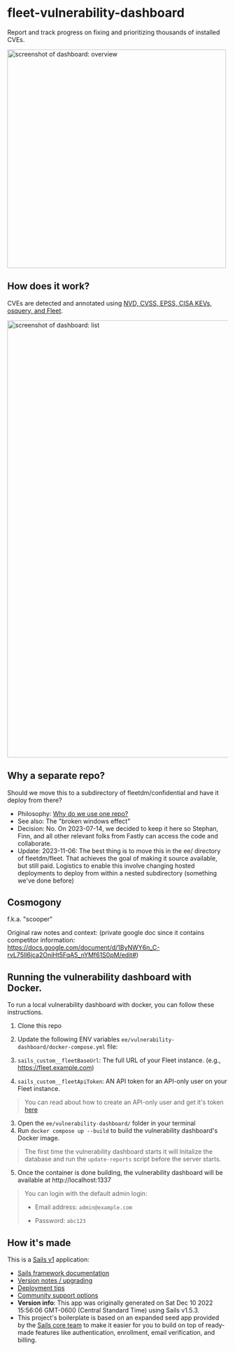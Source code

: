 # fleet-vulnerability-dashboard

Report and track progress on fixing and prioritizing thousands of installed CVEs.

<img width="500" alt="screenshot of dashboard: overview" src="https://github.com/fleetdm/fleet-vulnerability-dashboard/assets/618009/738517a2-2cae-4599-96aa-f555c8e44d1a">

## How does it work?
CVEs are detected and annotated using [NVD, CVSS, EPSS, CISA KEVs, osquery, and Fleet](https://fleetdm.com/docs/using-fleet/vulnerability-processing).

<img width="1000" alt="screenshot of dashboard: list" src="https://github.com/fleetdm/fleet-vulnerability-dashboard/assets/618009/f950fb96-e20b-4b84-bdb4-4506410bd1cb">


## Why a separate repo?

Should we move this to a subdirectory of fleetdm/confidential and have it deploy from there? 

- Philosophy: [Why do we use one repo?](https://fleetdm.com/handbook/company/why-this-way#why-do-we-use-one-repo)
- See also: The "broken windows effect"
- Decision: No. On 2023-07-14, we decided to keep it here so Stephan, Finn, and all other relevant folks from Fastly can access the code and collaborate.
- Update: 2023-11-06: The best thing is to move this in the ee/ directory of fleetdm/fleet.  That achieves the goal of making it source available, but still paid.  Logistics to enable this involve changing hosted deployments to deploy from within a nested subdirectory (something we've done before)


## Cosmogony
f.k.a. "scooper"

Original raw notes and context: (private google doc since it contains competitor information: https://docs.google.com/document/d/1ByNWY6n_C-rvL75lI6jca2OniHt5FqA5_nYMf61S0pM/edit#)


## Running the vulnerability dashboard with Docker.

To run a local vulnerability dashboard with docker, you can follow these instructions.

1. Clone this repo
2. Update the following ENV variables `ee/vulnerability-dashboard/docker-compose.yml` file:

  1. `sails_custom__fleetBaseUrl`: The full URL of your Fleet instance. (e.g., https://fleet.example.com)

  2. `sails_custom__fleetApiToken`: AN API token for an API-only user on your Fleet instance.

  >You can read about how to create an API-only user and get it's token [here](https://fleetdm.com/docs/using-fleet/fleetctl-cli#create-api-only-user)

3. Open the `ee/vulnerability-dashboard/` folder in your terminal
4. Run `docker compose up --build` to build the vulnerability dashboard's Docker image.

  > The first time the vulnerability dashboard starts it will Initalize the database and run the `update-reports` script before the server starts.

5. Once the container is done building, the vulnerability dashboard will be available at http://localhost:1337

  > You can login with the default admin login:
  >
  >- Email address: `admin@example.com`
  >
  >- Password: `abc123`

## How it's made

This is a [Sails v1](https://sailsjs.com) application:
+ [Sails framework documentation](https://sailsjs.com/get-started)
+ [Version notes / upgrading](https://sailsjs.com/documentation/upgrading)
+ [Deployment tips](https://sailsjs.com/documentation/concepts/deployment)
+ [Community support options](https://sailsjs.com/support)
+ **Version info**: This app was originally generated on Sat Dec 10 2022 15:56:06 GMT-0600 (Central Standard Time) using Sails v1.5.3.  <!-- Internally, Sails used [`sails-generate@2.0.7`](https://github.com/balderdashy/sails-generate/tree/v2.0.7/lib/core-generators/new). -->
+ This project's boilerplate is based on an expanded seed app provided by the [Sails core team](https://sailsjs.com/about) to make it easier for you to build on top of ready-made features like authentication, enrollment, email verification, and billing.  <!-- Note:  Generators are usually run using the globally-installed `sails` CLI (command-line interface).  This CLI version is _environment-specific_ rather than app-specific, thus over time, as a project's dependencies are upgraded or the project is worked on by different developers on different computers using different versions of Node.js, the Sails dependency in its package.json file may differ from the globally-installed Sails CLI release it was originally generated with.  (Be sure to always check out the relevant [upgrading guides](https://sailsjs.com/upgrading) before upgrading the version of Sails used by your app.  If you're stuck, [get help here](https://sailsjs.com/support).) -->
